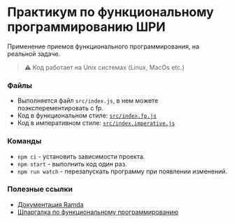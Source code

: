 # Практикум по функциональному программированию ШРИ

Применение приемов функционального программирования, на реальной задаче.

> ⚠️ Код работает на Unix системах (Linux, MacOs etc.)

### Файлы

- Выполняется файл `src/index.js`, в нем можете поэксперементировать c fp.
- Код в функциональном стиле: [`src/index.fp.js`](https://github.com/MoonW1nd/fp-live-coding/blob/master/src/index.fp.js)
- Код в императивном стиле: [`src/index.imperative.js`](https://github.com/MoonW1nd/fp-live-coding/blob/master/src/index.imperative.js)

### Команды

- `npm ci` - установить зависимости проекта.
- `npm start` - выполнить код один раз.
- `npm run watch` - перезапускать программу при появлении изменений.

### Полезные ссылки

- [Документация Ramda](https://ramdajs.com/docs/)
- [Шпаргалка по функциональному программированию](https://habr.com/ru/companies/yandex/articles/547786/)
